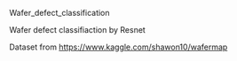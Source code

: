 Wafer_defect_classification

Wafer defect classifiaction by Resnet

Dataset from https://www.kaggle.com/shawon10/wafermap


